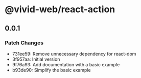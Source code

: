 # @vivid-web/react-action

## 0.0.1

### Patch Changes

- 731ee59: Remove unnecessary dependency for react-dom
- 3f957aa: Initial version
- 9f76a93: Add documentation with a basic example
- b93de90: Simplify the basic example
